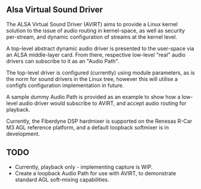 ## Alsa Virtual Sound Driver

The ALSA Virtual Sound Driver (AVIRT) aims to provide a Linux kernel solution to the issue of audio routing in kernel-space, as well as security per-stream, and dynamic configuration of streams at the kernel level.

A top-level abstract dynamic audio driver is presented to the user-space via an ALSA middle-layer card. From there, respective low-level "real" audio drivers can subscribe to it as an "Audio Path".

The top-level driver is configured (currently) using module parameters, as is the norm for sound drivers in the Linux tree, however this will utilise a configfs configuration implementation in future.

A sample dummy Audio Path is provided as an example to show how a low-level audio driver would subscribe to AVIRT, and accept audio routing for playback.

Currently, the Fiberdyne DSP hardmixer is supported on the Renesas R-Car M3 AGL
reference platform, and a default loopback softmixer is in development.

## TODO

- Currently, playback only - implementing capture is WIP.
- Create a loopback Audio Path for use with AVIRT, to demonstrate standard AGL soft-mixing capabilities.
